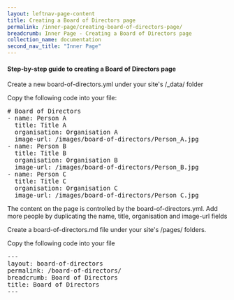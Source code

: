 ```yaml
---
layout: leftnav-page-content
title: Creating a Board of Directors page
permalink: /inner-page/creating-board-of-directors-page/
breadcrumb: Inner Page - Creating a Board of Directors page
collection_name: documentation
second_nav_title: "Inner Page"
---
```

#### **Step-by-step guide to creating a Board of Directors page**

Create a new board-of-directors.yml under your site's /_data/ folder

Copy the following code into your file:
<pre>
# Board of Directors
- name: Person A
  title: Title A
  organisation: Organisation A
  image-url: /images/board-of-directors/Person_A.jpg
- name: Person B
  title: Title B
  organisation: Organisation B
  image-url: /images/board-of-directors/Person_B.jpg
- name: Person C
  title: Title C
  organisation: Organisation C
  image-url: /images/board-of-directors/Person_C.jpg
</pre>

The content on the page is controlled by the board-of-directors.yml. Add more people by duplicating the name, title, organisation and image-url fields


Create a board-of-directors.md file under your site's /pages/ folders. 

Copy the following code into your file
<pre>
---
layout: board-of-directors
permalink: /board-of-directors/
breadcrumb: Board of Directors
title: Board of Directors
---
</pre>

